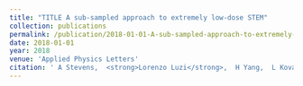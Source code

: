 ```yaml
---
title: "TITLE A sub-sampled approach to extremely low-dose STEM"
collection: publications
permalink: /publication/2018-01-01-A-sub-sampled-approach-to-extremely-low-dose-STEM
date: 2018-01-01
year: 2018
venue: 'Applied Physics Letters'
citation: ' A Stevens,  <strong>Lorenzo Luzi</strong>,  H Yang,  L Kovarik,  BL Mehdi,  A Liyu,  ME Gehm,  ND Browning, <a href="https://aip.scitation.org/doi/full/10.1063/1.5016192">A sub-sampled approach to extremely low-dose STEM</a>. Applied Physics Letters, 2018.'
---
```

